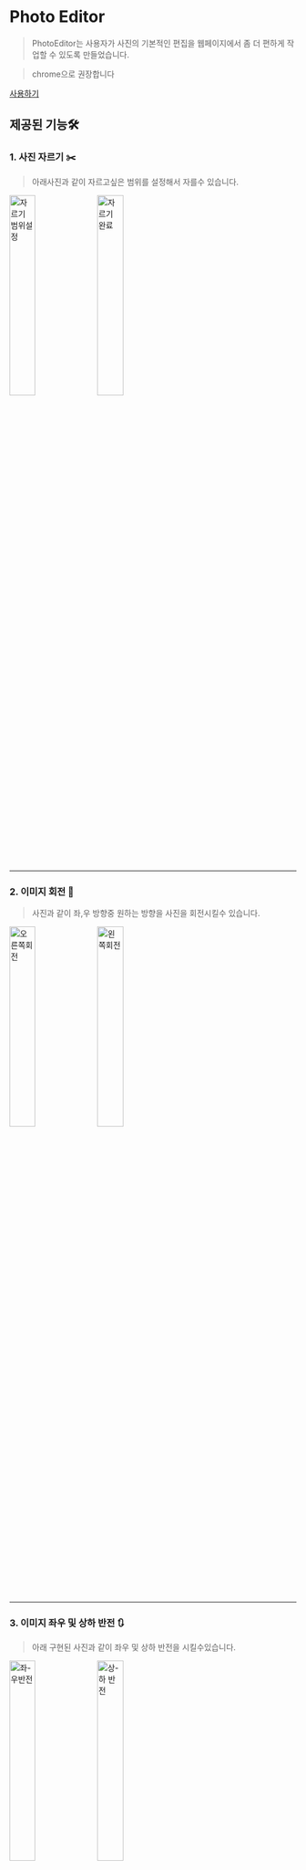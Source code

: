 #  Photo Editor

> PhotoEditor는 사용자가 사진의 기본적인 편집을 웹페이지에서 좀 더 편하게 작업할 수 있도록 만들었습니다.

> chrome으로 권장합니다

[사용하기](https://covvboi.github.io/PhotoEditor/)

## 제공된 기능🛠️

### 1. 사진 자르기 ✂️ 
 >아래사진과 같이 자르고싶은 범위를 설정해서 자를수 있습니다. 
<img width="30%" align="left" alt="자르기 범위설정" src="https://user-images.githubusercontent.com/89898165/208283921-e84cf762-b6d1-436e-ad72-ee874762e26b.png"> 

<img width="30%" align="center" alt="자르기 완료" src="https://user-images.githubusercontent.com/89898165/208283969-f55f4069-c152-4df9-98e2-df2b9565bb38.png"> 

<hr>

### 2. 이미지 회전 🔄 
> 사진과 같이 좌,우 방향중 원하는 방향을 사진을 회전시킬수 있습니다.
<img width="30%" align="left" alt="오른쪽회전" src="https://user-images.githubusercontent.com/89898165/208284269-497fe926-2a26-42e4-a193-7847be16576e.png">

<img width="30%" align="center" alt="왼쪽회전" src="https://user-images.githubusercontent.com/89898165/208284295-4bb82bd1-8e40-4d4b-9ece-a0efbc8d3117.png">  

<hr>

### 3. 이미지 좌우 및 상하 반전 🔃  
> 아래 구현된 사진과 같이 좌우 및 상하 반전을 시킬수있습니다.
<img width="30%" align="left" alt="좌-우반전" src="https://user-images.githubusercontent.com/89898165/208284847-d24e6c11-92e4-44fc-8f4c-deea925dde9a.png">

<img width="30%"  align="center" alt="상-하 반전" src="https://user-images.githubusercontent.com/89898165/208284858-cac19082-7a29-4c6a-b3d1-0414bc24f482.png">

<hr>

### 4. 이미지 필터 적용 🌉  
> 제공된 필터는 총 6가지로 원하는 필터르 사진에 적용시킬수 있습니다.<br>

- Brightness(밝은)

<img width="30%" alt="brightness" src="https://user-images.githubusercontent.com/89898165/208284893-d5751812-394f-475a-8a0f-4ea5315954bd.png">

- Grayscale(어두운)

<img width="30%" alt="greyscale" src="https://user-images.githubusercontent.com/89898165/208284898-d747be19-0547-42e3-ad5f-a26c71ca2160.png">

- Sepia(빛바랜)

<img width="30%" alt="sepia" src="https://user-images.githubusercontent.com/89898165/208284903-d991ebce-a761-4ca6-8a49-6c390243f2d9.png">

- Saturate(선명한)

<img width="30%" alt="saturate" src="https://user-images.githubusercontent.com/89898165/208284911-563bc8d1-7895-46d6-8a9d-66182b4f067b.png">

- Contrast(대비된)

<img width="30%" alt="contrast" src="https://user-images.githubusercontent.com/89898165/208284922-36a6ca46-f423-4ac9-88b6-58d44866a065.png">

- Huerotate(색전환)

<img width="30%" alt="huerotate" src="https://user-images.githubusercontent.com/89898165/208284935-3653f859-ce52-47bd-b526-4d5552a205a8.png">



##  1. 구현화면 💻



<img width="60%" src="https://user-images.githubusercontent.com/89898165/211559827-8717c83c-6750-4f1a-9a94-6afe9a5b6d42.gif"/>

##  2. 사용기술 🚀
- HTML
- CSS
- JavaScript
- React
- Redux-Toolkit

##  3. 프로젝트 소개 

> 평소 컴퓨터로 가벼운 사진편집을 자주하는데, 그럴때 기본적인 편집을 좀 더 편하고 빠르게 하기위해 만들어진 편집기입니다. 
> 전반적으로 Canvas API를 기반으로 구현하였고, 이미지 관리에 많이 사용되는 외부 라이브러리를 최소화했으며, 그 이외 프레임워크는 React를 사용하였습니다.
> 추가로 React의 상태 관리는 Redux-Toolkit을 사용하였으며, 크기가 다른 사진들도 모두 대응할 수 있게 로직을 작성하였습니다.

##  4. 핵심기술 설명

### 1. Crop Funtion ✂️
<img width="30%" src="https://user-images.githubusercontent.com/89898165/208039551-5229c0bf-3c63-4e86-962c-8f5542eb188b.jpeg"/>

- Crop Layer - 이미지를 자르고싶은 범위를 지정할 수 있는 Layer<br> 
- Image Layer - 불러온 이미지를 화면에 노출시켜주는 Layer

이미지의 범위를 지정할 수 있게 사각형을 마우스에 따라 canvas 위에 그려주기 위해서는 마우스의 흔적을 초기화 시켜줘야하는데, canvas특성상 특정 값을 지울 수 없고 모두 초기화된다.
그래서 이 점을 해결하기 위해 사진을 보여주는 Layer와 CropLayer를 중첩으로 사용했습니다.

<hr>

### 2. Rotate Funtion 🔄

<img width="30%" align="left" src="https://user-images.githubusercontent.com/89898165/208043810-25cd582c-00f4-4b2c-a65e-cfa66bf3e535.jpeg"/>


<img width="30.6%"  align="center" src="https://user-images.githubusercontent.com/89898165/208044782-f208d9da-0e12-43ee-a69c-5f50ee207631.jpeg"/>

canvas에서 회전을 할때는 위의 사진처럼 원점(0,0)을 기준으로 회전을 하기때문에 사용자가 보는 화면에서 이미지가 벗어날 수 있습니다.<br>
때문에 회전을 하고 다시 가운데로 이동을 시켜주는 작업을 따로 했습니다.




